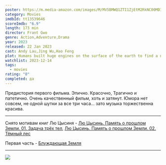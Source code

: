 ```yaml
---
poster: https://m.media-amazon.com/images/M/MV5BMWQ1ZTI1ZjEtM2RkNC00MDIxLWI2NTMtMjgyN2ZkZjYwMDYwXkEyXkFqcGdeQXVyMTA3MDk2NDg2._V1_SX300.jpg
category: Movies
imdbId: tt13539646
scoreImdb: "6.9"
length: 173 min
director: Frant Gwo
genre: Action,Adventure,Drama
year: 2023
released: 22 Jan 2023
cast: Andy Lau,Jing Wu,Hao Feng
plot: Humans built huge engines on the surface of the earth to find a new home. But the road to the universe is perilous. In order to save earth, young people once again have to step forward to start a race against time for life and death.
watchlist: 2023-12-14
tags:
  - movies
rating: "8"
completed: да
---
```

Предистория первого фильма. Эпично. Красочно, Трагично и патетично. Очень качественный фильм, хоть и затянут. Юмора нет совсем, не одной шутки за все три часа... зато музыка торжественна красива.

---

Снято мотивам книг Лю Цысиня - [Лю Цысинь. Память о прошлом Земли. 01. Задача трёх тел](Книги/Художественные/Лю%20Цысинь.%20Память%20о%20прошлом%20Земли.%2001.%20Задача%20трёх%20тел.md), [Лю Цысинь. Память о прошлом Земли. 02. Тёмный лес](Книги/Художественные/Лю%20Цысинь.%20Память%20о%20прошлом%20Земли.%2002.%20Тёмный%20лес.md)

Первая часть - [Блуждающая Земля](Кино/Блуждающая%20Земля.md)

---
![](https://m.media-amazon.com/images/M/MV5BMWQ1ZTI1ZjEtM2RkNC00MDIxLWI2NTMtMjgyN2ZkZjYwMDYwXkEyXkFqcGdeQXVyMTA3MDk2NDg2._V1_SX300.jpg)